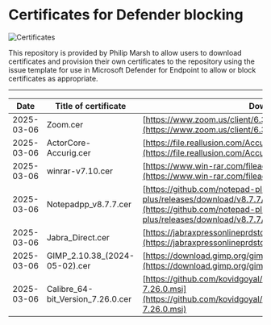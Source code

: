 # Certificates for Defender blocking

![Certificates](https://img.shields.io/badge/Certificates-7-blue)
 
This repository is provided by Philip Marsh to allow users to download certificates and provision their own certificates to the repository using the issue template for use in Microsoft Defender for Endpoint to allow or block certificates as appropriate.

---

| Date       | Title of certificate | Download link of software |
|------------|----------------------|---------------------------|
| 2025-03-06 | Zoom.cer | [https://www.zoom.us/client/6.3.11.60501/ZoomInstallerFull.exe?archType=x64](https://www.zoom.us/client/6.3.11.60501/ZoomInstallerFull.exe?archType=x64) |
| 2025-03-06 | ActorCore-Accurig.cer | [https://file.reallusion.com/AccuRig_Webinstaller.exe](https://file.reallusion.com/AccuRig_Webinstaller.exe) |
| 2025-03-06 | winrar-v7.10.cer | [https://www.win-rar.com/fileadmin/winrar-versions/winrar/winrar-x64-710.exe](https://www.win-rar.com/fileadmin/winrar-versions/winrar/winrar-x64-710.exe) |
| 2025-03-06 | Notepadpp_v8.7.7.cer | [https://github.com/notepad-plus-plus/notepad-plus-plus/releases/download/v8.7.7/npp.8.7.7.Installer.x64.exe](https://github.com/notepad-plus-plus/notepad-plus-plus/releases/download/v8.7.7/npp.8.7.7.Installer.x64.exe) |
| 2025-03-06 | Jabra_Direct.cer | [https://jabraxpressonlineprdstor.blob.core.windows.net/jdo/JabraDirectSetup.exe](https://jabraxpressonlineprdstor.blob.core.windows.net/jdo/JabraDirectSetup.exe) |
| 2025-03-06 | GIMP_2.10.38_(2024-05-02).cer | [https://download.gimp.org/gimp/v2.10/windows/gimp-2.10.38-setup-1.exe](https://download.gimp.org/gimp/v2.10/windows/gimp-2.10.38-setup-1.exe) |
| 2025-03-06 | Calibre_64-bit_Version_7.26.0.cer | [https://github.com/kovidgoyal/calibre/releases/download/v7.26.0/calibre-64bit-7.26.0.msi](https://github.com/kovidgoyal/calibre/releases/download/v7.26.0/calibre-64bit-7.26.0.msi) |

